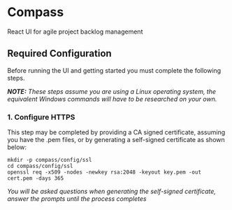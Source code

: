 # Compass
React UI for agile project backlog management

## Required Configuration

Before running the UI and getting started you must complete the following steps.

**_NOTE:_** *These steps assume you are using a Linux operating system, the 
equivalent Windows commands will have to be researched on your own.*

### 1. Configure HTTPS
This step may be completed by providing a CA signed certificate, assuming 
you have the .pem files, or by generating a self-signed certificate 
as shown below:

```
mkdir -p compass/config/ssl
cd compass/config/ssl
openssl req -x509 -nodes -newkey rsa:2048 -keyout key.pem -out cert.pem -days 365
```
*You will be asked questions when generating the self-signed certificate, answer the prompts until the process completes*
